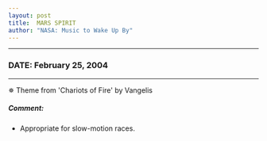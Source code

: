 ```yaml
---
layout: post
title:  MARS SPIRIT
author: "NASA: Music to Wake Up By"
---
```


----
### DATE: February 25, 2004
----
✵ Theme from 'Chariots of Fire' by Vangelis

##### Comment:
* Appropriate for slow-motion races.
